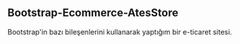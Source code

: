 **Bootstrap-Ecommerce-AtesStore**
---
Bootstrap'in bazı bileşenlerini kullanarak yaptığım bir e-ticaret sitesi.
